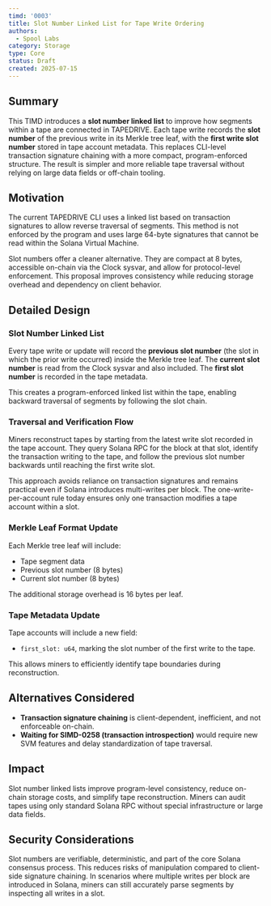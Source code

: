 ```yaml
---
timd: '0003'
title: Slot Number Linked List for Tape Write Ordering
authors:
  - Spool Labs
category: Storage
type: Core
status: Draft
created: 2025-07-15
---
```


## Summary

This TIMD introduces a **slot number linked list** to improve how segments within a tape are connected in TAPEDRIVE. Each tape write records the **slot number** of the previous write in its Merkle tree leaf, with the **first write slot number** stored in tape account metadata. This replaces CLI-level transaction signature chaining with a more compact, program-enforced structure. The result is simpler and more reliable tape traversal without relying on large data fields or off-chain tooling.

## Motivation

The current TAPEDRIVE CLI uses a linked list based on transaction signatures to allow reverse traversal of segments. This method is not enforced by the program and uses large 64-byte signatures that cannot be read within the Solana Virtual Machine. 

Slot numbers offer a cleaner alternative. They are compact at 8 bytes, accessible on-chain via the Clock sysvar, and allow for protocol-level enforcement. This proposal improves consistency while reducing storage overhead and dependency on client behavior.

## Detailed Design

### Slot Number Linked List

Every tape write or update will record the **previous slot number** (the slot in which the prior write occurred) inside the Merkle tree leaf. The **current slot number** is read from the Clock sysvar and also included. The **first slot number** is recorded in the tape metadata.

This creates a program-enforced linked list within the tape, enabling backward traversal of segments by following the slot chain.

### Traversal and Verification Flow

Miners reconstruct tapes by starting from the latest write slot recorded in the tape account. They query Solana RPC for the block at that slot, identify the transaction writing to the tape, and follow the previous slot number backwards until reaching the first write slot.

This approach avoids reliance on transaction signatures and remains practical even if Solana introduces multi-writes per block. The one-write-per-account rule today ensures only one transaction modifies a tape account within a slot.

### Merkle Leaf Format Update

Each Merkle tree leaf will include:
- Tape segment data
- Previous slot number (8 bytes)
- Current slot number (8 bytes)

The additional storage overhead is 16 bytes per leaf.

### Tape Metadata Update

Tape accounts will include a new field:
- `first_slot: u64`, marking the slot number of the first write to the tape.

This allows miners to efficiently identify tape boundaries during reconstruction.

## Alternatives Considered

- **Transaction signature chaining** is client-dependent, inefficient, and not enforceable on-chain.
- **Waiting for SIMD-0258 (transaction introspection)** would require new SVM features and delay standardization of tape traversal.

## Impact

Slot number linked lists improve program-level consistency, reduce on-chain storage costs, and simplify tape reconstruction. Miners can audit tapes using only standard Solana RPC without special infrastructure or large data fields.

## Security Considerations

Slot numbers are verifiable, deterministic, and part of the core Solana consensus process. This reduces risks of manipulation compared to client-side signature chaining. In scenarios where multiple writes per block are introduced in Solana, miners can still accurately parse segments by inspecting all writes in a slot.

